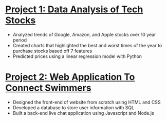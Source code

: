 # [Project 1: Data Analysis of Tech Stocks](https://github.com/swimkevin/swimkevin.github.io)
* Analyzed trends of Google, Amazon, and Apple stocks over 10 year period
* Created charts that highlighted the best and worst times of the year to purchase stocks based off 7 features
* Predicted prices using a linear regression model with Python


# [Project 2: Web Application To Connect Swimmers](https://github.com/swimkevin/SwimChats)
* Designed the front-end of website from scratch using HTML and CSS
* Developed a database to store user information with SQL
* Built a back-end live chat application using Javascript and Node.js
